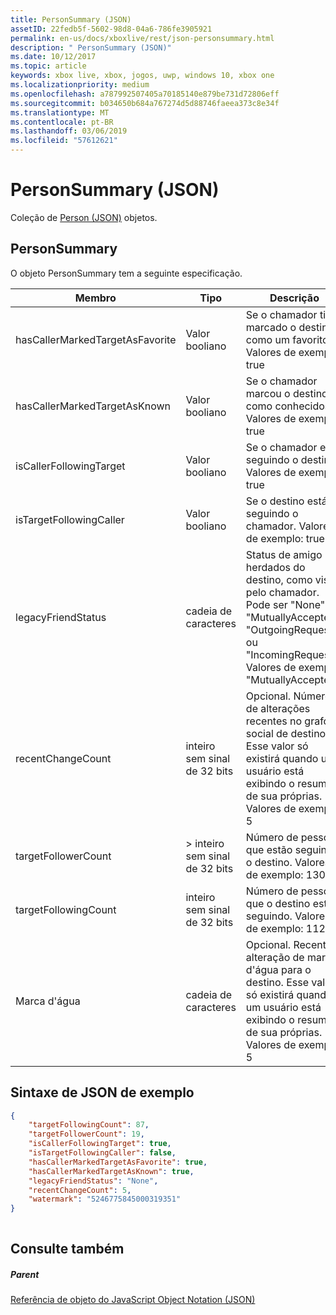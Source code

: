 ```yaml
---
title: PersonSummary (JSON)
assetID: 22fedb5f-5602-98d8-04a6-786fe3905921
permalink: en-us/docs/xboxlive/rest/json-personsummary.html
description: " PersonSummary (JSON)"
ms.date: 10/12/2017
ms.topic: article
keywords: xbox live, xbox, jogos, uwp, windows 10, xbox one
ms.localizationpriority: medium
ms.openlocfilehash: a787992507405a70185140e879be731d72806eff
ms.sourcegitcommit: b034650b684a767274d5d88746faeea373c8e34f
ms.translationtype: MT
ms.contentlocale: pt-BR
ms.lasthandoff: 03/06/2019
ms.locfileid: "57612621"
---
```

# <a name="personsummary-json"></a>PersonSummary (JSON)
Coleção de [Person (JSON)](json-person.md) objetos. 
<a id="ID4ER"></a>

 
## <a name="personsummary"></a>PersonSummary
 
O objeto PersonSummary tem a seguinte especificação.
 
| Membro| Tipo| Descrição| 
| --- | --- | --- | 
| hasCallerMarkedTargetAsFavorite| Valor booliano| Se o chamador tiver marcado o destino como um favorito. Valores de exemplo: true| 
| hasCallerMarkedTargetAsKnown| Valor booliano| Se o chamador marcou o destino como conhecidos. Valores de exemplo: true| 
| isCallerFollowingTarget| Valor booliano| Se o chamador está seguindo o destino. Valores de exemplo: true| 
| isTargetFollowingCaller| Valor booliano| Se o destino está seguindo o chamador. Valores de exemplo: true| 
| legacyFriendStatus| cadeia de caracteres| Status de amigo herdados do destino, como visto pelo chamador. Pode ser "None", "MutuallyAccepted", "OutgoingRequest" ou "IncomingRequest". Valores de exemplo: "MutuallyAccepted"| 
| recentChangeCount| inteiro sem sinal de 32 bits| Opcional. Número de alterações recentes no grafo social de destino. Esse valor só existirá quando um usuário está exibindo o resumo de sua próprias. Valores de exemplo: 5| 
| targetFollowerCount| > inteiro sem sinal de 32 bits| Número de pessoas que estão seguindo o destino. Valores de exemplo: 1308| 
| targetFollowingCount| inteiro sem sinal de 32 bits| Número de pessoas que o destino está seguindo. Valores de exemplo: 112| 
| Marca d'água| cadeia de caracteres| Opcional. Recente alteração de marca d'água para o destino. Esse valor só existirá quando um usuário está exibindo o resumo de sua próprias. Valores de exemplo: 5| 
  
<a id="ID4E4D"></a>

 
## <a name="sample-json-syntax"></a>Sintaxe de JSON de exemplo
 

```json
{
    "targetFollowingCount": 87,
    "targetFollowerCount": 19,
    "isCallerFollowingTarget": true,
    "isTargetFollowingCaller": false,
    "hasCallerMarkedTargetAsFavorite": true,
    "hasCallerMarkedTargetAsKnown": true,
    "legacyFriendStatus": "None",
    "recentChangeCount": 5,
    "watermark": "5246775845000319351"
}
    
```

  
<a id="ID4EGE"></a>

 
## <a name="see-also"></a>Consulte também
 
<a id="ID4EIE"></a>

 
##### <a name="parent"></a>Parent 

[Referência de objeto do JavaScript Object Notation (JSON)](atoc-xboxlivews-reference-json.md)

   